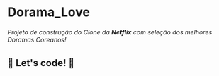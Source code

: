 # Dorama_Love
###### Projeto de construção do Clone da **Netflix** com seleção dos melhores Doramas Coreanos!









## 🚀 Let's code! 🚀















